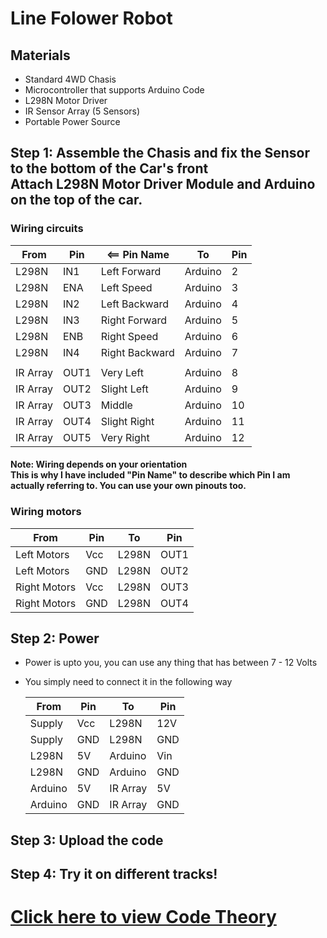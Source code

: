 # Line Folower Robot

## Materials
- Standard 4WD Chasis
- Microcontroller that supports Arduino Code
- L298N Motor Driver
- IR Sensor Array (5 Sensors)
- Portable Power Source

## Step 1: Assemble the Chasis and fix the Sensor to the bottom of the Car's front <br> Attach L298N Motor Driver Module and Arduino on the top of the car.
### Wiring circuits

| From     | Pin  | <== Pin Name   | To      | Pin |
| -------- | ---- | -------------- | ------- | --- |
| L298N    | IN1  | Left Forward   | Arduino | 2   |
| L298N    | ENA  | Left Speed     | Arduino | 3   |
| L298N    | IN2  | Left Backward  | Arduino | 4   |
| L298N    | IN3  | Right Forward  | Arduino | 5   |
| L298N    | ENB  | Right Speed    | Arduino | 6   |
| L298N    | IN4  | Right Backward | Arduino | 7   |
|          |      |                |         |     |
| IR Array | OUT1 | Very Left      | Arduino | 8   |
| IR Array | OUT2 | Slight Left    | Arduino | 9   |
| IR Array | OUT3 | Middle         | Arduino | 10  |
| IR Array | OUT4 | Slight Right   | Arduino | 11  |
| IR Array | OUT5 | Very Right     | Arduino | 12  |

#### Note: Wiring depends on your orientation <br> This is why I have included "Pin Name" to describe which Pin I am actually referring to. You can use your own pinouts too.

### Wiring motors

| From         | Pin | To    | Pin  |
| ------------ | --- | ----- | ---- |
| Left Motors  | Vcc | L298N | OUT1 |
| Left Motors  | GND | L298N | OUT2 |
| Right Motors | Vcc | L298N | OUT3 |
| Right Motors | GND | L298N | OUT4 |

## Step 2: Power
- Power is upto you, you can use any thing that has between 7 - 12 Volts
- You simply need to connect it in the following way

  | From    | Pin | To       | Pin |
  | ------- | --- | -------- | --- |
  | Supply  | Vcc | L298N    | 12V |
  | Supply  | GND | L298N    | GND |
  | L298N   | 5V  | Arduino  | Vin |
  | L298N   | GND | Arduino  | GND |
  | Arduino | 5V  | IR Array | 5V  |
  | Arduino | GND | IR Array | GND |

## Step 3: Upload the code
## Step 4: Try it on different tracks!

# [Click here to view Code Theory](THEORY.md)
